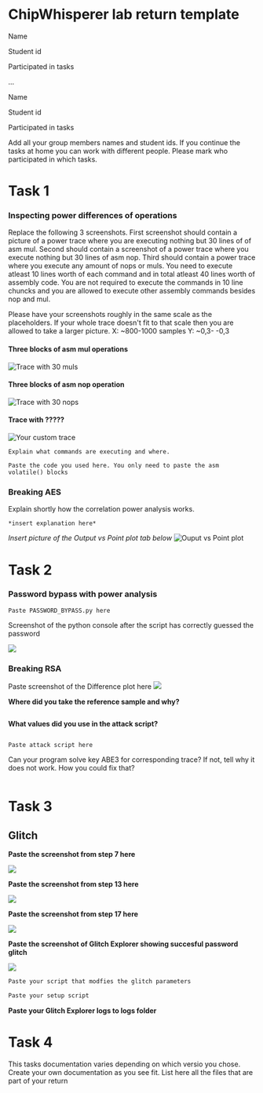 # ChipWhisperer lab return template 

Name ``` ```

Student id ``` ```

Participated in tasks ``` ```

...

Name ``` ```

Student id ``` ```

Participated in tasks ``` ```

Add all your group members names and student ids. If you continue the tasks at home you can work with different people. Please mark who participated in which tasks.

# Task 1
### Inspecting power differences of operations

Replace the following 3 screenshots. First screenshot should contain a picture of a power trace where you are executing nothing but 30 lines of of asm mul.
Second should contain a screenshot of a power trace where you execute nothing but 30 lines of asm nop.
Third should contain a power trace where you execute any amount of nops or muls. You need to execute atleast 10 lines worth of each command and in total atleast 40 lines worth of assembly code. You are not required to execute the commands in 10 line chuncks and you are allowed to execute other assembly commands besides nop and mul.  

Please have your screenshots roughly in the same scale as the placeholders. If your whole trace doesn't fit to that scale then you are allowed to take a larger picture.
X: ~800-1000 samples Y: ~0,3- -0,3

#### Three blocks of asm mul operations
![](images/esimerkkilab2.png  "Trace with 30 muls")
#### Three blocks of asm nop operation
![](images/esimerkkilab2.png  "Trace with 30 nops")
#### Trace with ?????
![](images/esimerkkilab2.png  "Your custom trace")

```
Explain what commands are executing and where.
```
```
Paste the code you used here. You only need to paste the asm volatile() blocks
```

### Breaking AES

Explain shortly how the correlation power analysis works.
```
*insert explanation here*
```
*Insert picture of the Output vs Point plot tab below*
![](images/ChipWhispererplaceholder2.png "Ouput vs Point plot")

# Task 2

### Password bypass with power analysis

```
Paste PASSWORD_BYPASS.py here
```

Screenshot of the python console after the script has correctly guessed the password

![ ](images/ChipWhispererplaceholder2.png  "Screenshot of the python console after the script has correctly guessed the password")

### Breaking RSA

Paste screenshot of the Difference plot here
![ ](images/ChipWhispererplaceholder2.png  "Difference plot here")

__Where did you take the reference sample and why?__

```

```

__What values did you use in the attack script?__
```

```
```
Paste attack script here
```
Can your program solve key ABE3 for corresponding trace? If not, tell why it does not work. How you could fix that?

```

```

# Task 3
## Glitch

**Paste the screenshot from step 7 here**

![ ](images/ChipWhispererplaceholder2.png  "Glitched terminal here")

**Paste the screenshot from step 13 here**

![ ](images/ChipWhispererplaceholder2.png  "Glitched terminal here")

**Paste the screenshot from step 17 here**

![ ](images/ChipWhispererplaceholder1.png  "Glitch Explorer here")

**Paste the screenshot of Glitch Explorer showing succesful password glitch**

![ ](images/ChipWhispererplaceholder1.png  "Glitch Explorer here")

```python
Paste your script that modfies the glitch parameters
```
```python
Paste your setup script
```
**Paste your Glitch Explorer logs to logs folder**



# Task 4

This tasks documentation varies depending on which versio you chose. Create your own documentation as you see fit. List here all the files that are part of your return

